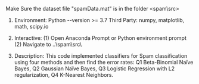 Make Sure the dataset file "spamData.mat" is in the folder <spam\src>

1. Environment:
    Python --version >= 3.7
    Third Party: numpy, matplotlib, math, scipy.io

2. Interactive:
    (1) Open Anaconda Prompt or  Python environment prompt
    (2) Navigate to ..\spam\src\

3. Description:
    This code implemented classifiers for Spam classification using four methods and then find the error rates:
        Q1  Beta-Binomial Naïve Bayes, 
        Q2  Gaussian Naïve Bayes, 
        Q3  Logistic Regression with L2 regularization,
        Q4  K-Nearest Neighbors. 
